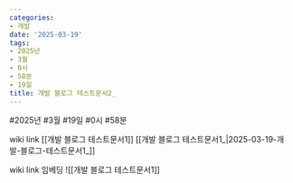 ```yaml
---
categories:
- 개발
date: '2025-03-19'
tags:
- 2025년
- 3월
- 0시
- 58분
- 19일
title: 개발 블로그 테스트문서2_
---
```


#2025년 #3월 #19일 #0시 #58분

wiki link
[[개발 블로그 테스트문서1]]
[[개발 블로그 테스트문서1_|2025-03-19-개발-블로그-테스트문서1_]]


wiki link 임베딩
![[개발 블로그 테스트문서1]]